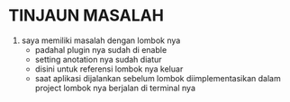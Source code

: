 # TINJAUN MASALAH

1. saya memiliki masalah dengan lombok nya
   - padahal plugin nya sudah di enable
   - setting anotation nya sudah diatur
   - disini untuk referensi lombok nya keluar
   - saat aplikasi dijalankan sebelum lombok diimplementasikan dalam project lombok nya berjalan di terminal nya